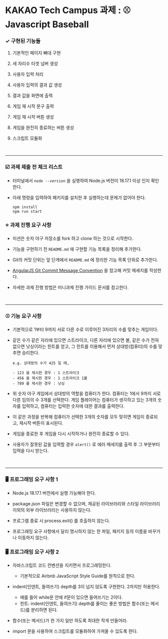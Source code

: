 <h1> KAKAO Tech Campus 과제 : ⚾️ Javascript Baseball </h1>

<h3>✓ 구현된 기능들</h3>

1. 기본적인 페이지 뼈대 구현

2. 세 자리수 타겟 넘버 생성

3. 사용자 입력 처리

4. 사용자 입력의 결과 값 생성

5. 결과 값을 화면에 출력

6. 게임 재 시작 문구 출력

7. 게임 재 시작 버튼 생성

8. 게임을 완전히 종료하는 버튼 생성

9. 스크립트 모듈화 

<br>

------

<h3>☑️ 과제 제출 전 체크 리스트</h3>

- 터미널에서 `node --version` 을 실행하여 Node.js 버전이 18.17.1 이상 인지 확인한다.
- 아래 명령을 입력하여 패키지를 설치한 후 실행하는데 문제가 없어야 한다.

  ```
  npm install
  npm run start
  ``` 

<h3>⭐️ 과제 진행 요구 사항</h3>

- 미션은 숫자 야구 저장소를 fork 하고 clone 하는 것으로 시작한다.

- 기능을 구현하기 전 `README.md` 에 구현할 기능 목록을 정리해 추가한다.

- Git의 커밋 단위는 앞 단계에서 `README.md` 에 정리한 기능 목록 단위로 추가한다.

- <a href = "https://gist.github.com/stephenparish/9941e89d80e2bc58a153">AngularJS Git Commit Message Convention</a> 을 참고해 커밋 메세지를 작성한다.

- 자세한 과제 진행 방법은 미니과제 진행 가이드 문서를 참고한다.

<br>

------


<h3>⚾️ 기능 요구 사항</h3>

- 기본적으로 1부터 9까지 서로 다른 수로 이루어진 3자리의 수를 맞추는 게임이다.
- 같은 수가 같은 자리에 있으면 스트라이크, 다른 자리에 있으면 볼, 같은 수가 전혀 없으면 낫싱이라는 힌트를 얻고, 그 힌트를 이용해서 먼저 상대방(컴퓨터)의 수를 맞추면 승리한다.

  ```
  e.g. 상대방의 수가 425 일 때,
  
  - 123 을 제시한 경우 : 1 스트라이크
  - 456 을 제시한 경우 : 1 스트라이크 1볼
  - 789 를 제시한 경우 : 낫싱
  ```

- 위 숫자 야구 게임에서 상대방의 역할을 컴퓨터가 한다. 컴퓨터는 1에서 9까지 서로 다른 임의의 수 3개를 선택한다. 게임 플레이어는 컴퓨터가 생각하고 있는 3개의 숫자를 입력하고, 컴퓨터는 입력한 숫자에 대한 결과를 출력한다.
- 이 같은 과정을 반복해 컴퓨터가 선택한 3개의 숫자를 모두 맞히면 게임이 종료되고, 재시작 버튼이 표시된다.
- 게임을 종료한 후 게임을 다시 시작하거나 완전히 종료할 수 있다.
- 사용자가 잘못된 값을 입력할 경우 `alert()` 로 에러 메세지를 출력 후 그 부분부터 입력을 다시 받는다.

<br>

------


<h3>🖥️ 프로그래밍 요구 사항 1</h3>

- Node.js 18.17.1 버전에서 실행 가능해야 한다.

- package.json 파일은 변경할 수 없으며, 제공된 라이브러리와 스타일 라이브러리 이외의 외부 라이브러리는 사용하지 않는다.

- 프로그램 종료 시 process.exit() 를 호출하지 않는다.

- 프로그래밍 요구 사항에서 달리 명시하지 않는 한 파일, 패키지 등의 이름을 바꾸거나 이동하지 않는다.

<h3>🖥️ 프로그래밍 요구 사항 2 </h3>

- 자바스크립트 코드 컨벤션을 지키면서 프로그래밍한다.
  - 기본적으로 Airbnb JavaScript Style Guide를 원칙으로 한다.

- indent(인덴트, 들여쓰기) depth를 3이 넘지 않도록 구현한다. 2까지만 허용한다.
  - 예를 들어 while문 안에 if문이 있으면 들여쓰기는 2이다.
  - 힌트: indent(인덴트, 들여쓰기) depth를 줄이는 좋은 방법은 함수(또는 메서드)를 분리하면 된다.

- 함수(또는 메서드)가 한 가지 일만 하도록 최대한 작게 만들어라.

- import 문을 사용하여 스크립트를 모듈화하여 가져올 수 있도록 한다.
